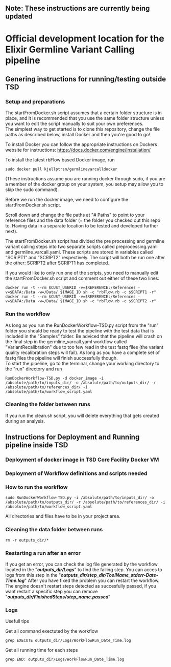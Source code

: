 ## Note: These instructions are currently being updated 

# Official development location for the Elixir Germline Variant Calling pipeline

## Genering instructions for running/testing outside TSD  

### Setup and preparations

The startFromDocker.sh script assumes that a certain folder structure is in place, and it is recommended that you use the same folder structure unless you want to edit the script manually to suit your own preferences.  
The simplest way to get started is to clone this repository, change the file paths as described below, install Docker and then you're good to go!  

To install Docker you can follow the appropriate instructions on Dockers website for instructions: https://docs.docker.com/engine/installation/

To install the latest rbFlow based Docker image, run 
```
sudo docker pull kjellptrsn/germlinevarcalldocker
```
(These instructions assume you are running docker through sudo, if you are a member of the docker group on your system, you setup may allow you to skip the sudo command).


Before we run the docker image, we need to configure the startFromDocker.sh script.  

Scroll down and change the file paths at "# Paths" to point to your reference files and the data folder (= the folder you checked out this repo to. Having data in a separate location to be tested and developed further next). 

The startFromDocker.sh script has divided the pre processing and germline variant calling steps into two separate scripts called preprocessing.yaml and germline_varcall.yaml. These scripts are stored in variables called "SCRIPT1" and "SCRIPT2" respectively. The script will both be run one after the other: SCRIPT2 after SCRIPT1 has completed.

If you would like to only run one of the scripts, you need to manually edit the startFromDocker.sh script and comment out either of these two lines: 
```
docker run -t --rm $CUST_USERID -v=$REFERENCE:/References -v=$DATA:/Data -w=/Data/ $IMAGE_ID sh -c "rbFlow.rb -c $SCRIPT1 -r"
docker run -t --rm $CUST_USERID -v=$REFERENCE:/References -v=$DATA:/Data -w=/Data/ $IMAGE_ID sh -c "rbFlow.rb -c $SCRIPT2 -r" 
```

### Run the workflow

As long as you run the RunDockerWorkflow-TSD.py script from the "run" folder you should be ready to test the pipeline with the test data that is included in the "Samples" folder. Be adviced that the pipeline will crash on the final step in the germline_varcall.yaml workflow called "VariantRecalibration" due to too few read in the test fastq files (the variant quality recalibration steps will fail). As long as you have a complete set of fastq files the pipeline will finish successfully though.  
To start the pipeline, go to the terminal, change your working directory to the "run" directory and run 
```
RunDockerWorkflow-TSD.py -d docker_image -i /absolute/path/to/inputs_dir/ -o /absolute/path/to/outputs_dir/ -r /absolute/path/to/references_dir/ -i /absolute/path/to/workflow_script.yaml 

```


### Cleaning the folder between runs  
If you run the clean.sh script, you will delete everything that gets created during an analysis.  



## Instructions for Deployment and Running pipeline inside TSD

### Deployment of docker image in TSD Core Facility Docker VM

### Deployment of Workflow definitions and scripts needed

### How to run the workflow

```
sudo RunDockerWorkflow-TSD.py -i /absolute/path/to/inputs_dir/ -o /absolute/path/to/outputs_dir/ -r /absolute/path/to/references_dir/ -i /absolute/path/to/workflow_script.yaml
```

All directories and files have to be in your project area.

### Cleaning the data folder between runs
```
rm -r outputs_dir/*
```


### Restarting a run after an error

If you get an error, you can check the log file generated by the workflow located in the "***outputs_dir/Logs***" to find the failing step.
You can acces to logs from this step in the "***outputs_dir/step_dir/ToolName_stderr-Date-Time.log***"
After you have fixed the problem you can restart the workflow. The engine doesn't restart steps detected as succesfully passed, if you want restart a specific step you can remove "***outputs_dir/FinishedSteps/step_name.passed***"

### Logs

Usefull tips

Get all command exectuted by the workflow
```
grep EXECUTE outputs_dir/Logs/WorkFlowRun_Date_Time.log 
```

Get all running time for each steps
```
grep END: outputs_dir/Logs/WorkFlowRun_Date_Time.log 
```







